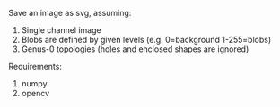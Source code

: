 Save an image as svg, assuming:

1. Single channel image
2. Blobs are defined by given levels (e.g. 0=background 1-255=blobs)
3. Genus-0 topologies (holes and enclosed shapes are ignored)

Requirements: 

1. numpy
2. opencv
